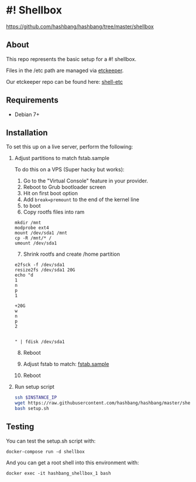 # #! Shellbox #

<https://github.com/hashbang/hashbang/tree/master/shellbox>

## About ##

This repo represents the basic setup for a #! shellbox.

Files in the /etc path are managed via [etckeeper](http://etckeeper.branchable.com/).

Our etckeeper repo can be found here: [shell-etc](https://github.com/hashbang/shell-etc)

## Requirements ##

  * Debian 7+

## Installation ##

To set this up on a live server, perform the following:

1. Adjust partitions to match fstab.sample

    To do this on a VPS (Super hacky but works):
    
    1. Go to the "Virtual Console" feature in your provider.
    2. Reboot to Grub bootloader screen
    3. Hit <Enter> on first boot option
    4. Add ```break=premount``` to the end of the kernel line
    5. <Ctrl-X> to boot
    6. Copy rootfs files into ram
      ```
      mkdir /mnt
      modprobe ext4
      mount /dev/sda1 /mnt
      cp -R /mnt/* /
      umount /dev/sda1
      ```
    7. Shrink rootfs and create /home partition
      ```
      e2fsck -f /dev/sda1
      resize2fs /dev/sda1 20G
      echo "d
      1
      n
      p
      1

      +20G
      w
      n
      p
      2


      " | fdisk /dev/sda1
      ```
    8. Reboot

    9. Adjust fstab to match: [fstab.sample](https://raw.githubusercontent.com/hashbang/hashbang/shellbox/master/fstab.sample)

    10. Reboot

2. Run setup script

    ```bash
    ssh $INSTANCE_IP
    wget https://raw.githubusercontent.com/hashbang/hashbang/master/shellbox/setup.sh
    bash setup.sh
    ```

## Testing ##

  You can test the setup.sh script with:

  ```
  docker-compose run -d shellbox
  ```

  And you can get a root shell into this environment with:

  ```
  docker exec -it hashbang_shellbox_1 bash
  ```

